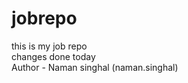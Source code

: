 # jobrepo
this is my job repo
<br>
changes done today
<br>
Author - Naman singhal (naman.singhal)
<br>
